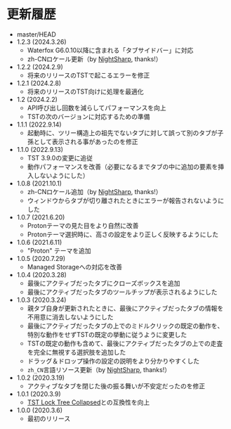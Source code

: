 # 更新履歴

 - master/HEAD
 - 1.2.3 (2024.3.26)
   * Waterfox G6.0.10以降に含まれる「タブサイドバー」に対応
   * zh-CNロケール更新（by [NightSharp](https://github.com/NightSharp), thanks!）
 - 1.2.2 (2024.2.9)
   * 将来のリリースのTSTで起こるエラーを修正
 - 1.2.1 (2024.2.8)
   * 将来のリリースのTST向けに処理を最適化
 - 1.2 (2024.2.2)
   * API呼び出し回数を減らしてパフォーマンスを向上
   * TSTの次のバージョンに対応するための準備
 - 1.1.1 (2022.9.14)
   * 起動時に、ツリー構造上の祖先でないタブに対して誤って別のタブが子孫として表示される事があったのを修正
 - 1.1.0 (2022.9.13)
   * TST 3.9.0の変更に追従
   * 動作パフォーマンスを改善（必要になるまでタブの中に追加の要素を挿入しないようにした）
 - 1.0.8 (2021.10.1)
   * zh-CNロケール追加（by [NightSharp](https://github.com/NightSharp), thanks!）
   * ウィンドウからタブが切り離されたときにエラーが報告されないようにした
 - 1.0.7 (2021.6.20)
   * Protonテーマの見た目をより自然に改善
   * Protonテーマ選択時に、高さの設定をより正しく反映するようにした
 - 1.0.6 (2021.6.11)
   * "Proton" テーマを追加
 - 1.0.5 (2020.7.29)
   * Managed Storageへの対応を改善
 - 1.0.4 (2020.3.28)
   * 最後にアクティブだったタブにクローズボックスを追加
   * 最後にアクティブだったタブのツールチップが表示されるようにした
 - 1.0.3 (2020.3.24)
   * 親タブ自身が更新されたときに、最後にアクティブだったタブの情報を不用意に消去しないようにした
   * 最後にアクティブだったタブの上でのミドルクリックの既定の動作を、特別な動作をせずTSTの既定の挙動に従うように変更した
   * TSTの既定の動作も含めて、最後にアクティブだったタブの上での走査を完全に無視する選択肢を追加した
   * ドラッグ＆ドロップ操作の設定の説明をより分かりやすくした
   * `zh_CN`言語リソース更新（by [NightSharp](https://github.com/NightSharp), thanks!）
 - 1.0.2 (2020.3.19)
   * アクティブなタブを閉じた後の振る舞いが不安定だったのを修正
 - 1.0.1 (2020.3.9)
   * [TST Lock Tree Collapsed](https://addons.mozilla.org/firefox/addon/tst-lock-tree-collapsed/)との互換性を向上
 - 1.0.0 (2020.3.6)
   * 最初のリリース
